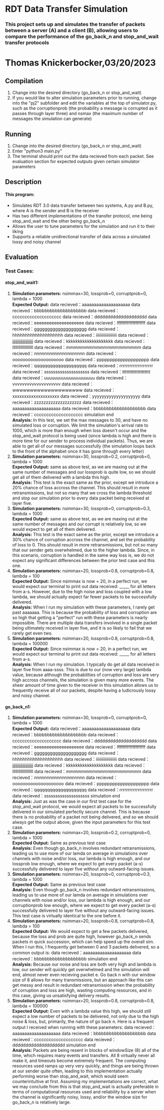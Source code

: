 # RDT Data Transfer Simulation
### This project sets up and simulates the transfer of packets between a server (A) and a client (B), allowing users to compare the performance of the go_back_n and stop_and_wait transfer protocols
Thomas Knickerbocker,03/20/2023  
==================================================================

  

## Compilation

1.  Change into the desired directory (go\_back\_n or stop\_and\_wait)
2.  If you would like to alter simulation parameters prior to running, change into the "pj2" subfolder and edit the variables at the top of simulator.py, such as the corruptionprob (the probability a message is corrupted as it passes through layer three) and nsmax (the maximum number of messages the simulation can generate)

  

## Running

1.  Change into the desired directory (go\_back\_n or stop\_and\_wait)
2.  Enter "python3 main.py"
3.  The terminal should print out the data recieved from each packet. See evaluation section for expected outputs given certain simulator parameters

  

## Description

#### This program:

*   Simulates RDT 3.0 data transfer between two systems, A.py and B.py, where A is the sender and B is the receiver
*   Has two different implementations of the transfer protocol, one being stop\_and\_wait and the other being go\_back\_n
*   Allows the user to tune parameters for the simulation and run it to their liking
*   Supports a reliable unidirectional transfer of data across a simulated lossy and noisy channel

## Evaluation

### Test Cases:

#### stop\_and\_wait1:
1.  **Simulation parameters:** nsimmax=30, lossprob=0, corruptprob=0, lambda = 1000  
    **Expected Output:** data recieved：aaaaaaaaaaaaaaaaaaaa data recieved：bbbbbbbbbbbbbbbbbbbb data recieved：cccccccccccccccccccc data recieved：dddddddddddddddddddd data recieved：eeeeeeeeeeeeeeeeeeee data recieved：ffffffffffffffffffff data recieved：gggggggggggggggggggg data recieved：hhhhhhhhhhhhhhhhhhhh data recieved：iiiiiiiiiiiiiiiiiiii data recieved：jjjjjjjjjjjjjjjjjjjj data recieved：kkkkkkkkkkkkkkkkkkkk data recieved：llllllllllllllllllll data recieved：mmmmmmmmmmmmmmmmmmmm data recieved：nnnnnnnnnnnnnnnnnnnn data recieved：oooooooooooooooooooo data recieved：pppppppppppppppppppp data recieved：qqqqqqqqqqqqqqqqqqqq data recieved：rrrrrrrrrrrrrrrrrrrr data recieved：ssssssssssssssssssss data recieved：tttttttttttttttttttt data recieved：uuuuuuuuuuuuuuuuuuuu data recieved：vvvvvvvvvvvvvvvvvvvv data recieved：wwwwwwwwwwwwwwwwwwww data recieved：xxxxxxxxxxxxxxxxxxxx data recieved：yyyyyyyyyyyyyyyyyyyy data recieved：zzzzzzzzzzzzzzzzzzzz data recieved：aaaaaaaaaaaaaaaaaaaa data recieved：bbbbbbbbbbbbbbbbbbbb data recieved：cccccccccccccccccccc simulation end  
    **Analysis:** In this test, we set the max messages to 30, and have no simulated loss or corruption. We limit the simulation's arrival rate to 1000, which is more than enough when loss doesn't occur and the stop\_and\_wait protocol is being used (since lambda is high and there is more time for our sender to process individual packets). Thus, we are able to get all of our messages successfully (the simulation loops back to the front of the alphabet once it has gone through every letter)
2.  **Simulation parameters:** nsimmax=30, lossprob=0.2, corruptprob=0, lambda = 1000  
    **Expected Output:** same as above test, as we are maxing out at the same number of messages and our lossprob is quite low, so we should get all of them delivered with a lambda this high.  
    **Analysis:** This test is the exact same as the prior, except we introduce a 20% chance of loss accross the channel. This should result in more retransmissions, but not so many that we cross the lambda threshold and stop our simulation prior to every data packet being received at layer five.
3.  **Simulation parameters:** nsimmax=30, lossprob=0, corruptprob=0.3, lambda = 1000  
    **Expected Output:** same as above test, as we are maxing out at the same number of messages and our corrupt is relatively low, so we would expect to get all of them delivered.  
    **Analysis:** This test is the exact same as the prior, except we introduce a 30% chance of corruption accross the channel, and set the probability of loss to 0. This should result in more retransmissions, but not so many that our sender gets overwhelmed, due to the higher lambda. Since, in this scenario, corruption is handled in the same way loss is, we do not expect any significant differences between the prior test case and this one.
4.  **Simulation parameters:** nsimmax=20, lossprob=0.8, corruptprob=0.8, lambda = 100  
    **Expected Output:** Since nsimmax is now = 20, in a perfect run, we would expect our terminal to print out data received: \_\_\_\_\_ for all letters from a-s. However, due to the high noise and loss coupled with a low lambda, we should actually expect far fewer packets to be successfully delivered.  
    **Analysis:** When I run my simulation with these parameters, I rarely get past aaaaaaa. This is because the probability of loss and corruption are so high that getting a "perfect" run with these parameters is nearly impossible. There are multiple data transfers involved in a single packet being ultimately received in layer five, and it is so likely to fail that we rarely get even two.
5.  **Simulation parameters:** nsimmax=20, lossprob=0.8, corruptprob=0.8, lambda = 100000  
    **Expected Output:** Since nsimmax is now = 20, in a perfect run, we would expect our terminal to print out data received: \_\_\_\_\_ for all letters from a-s.  
    **Analysis:** When I run my simulation. I typically do get all data received in layer five from aaaa-ssss. This is due to our (now very large) lambda value, because although the probabilities of corruption and loss are very high accross channels, the simulation is given many more events. The sheer amount of time given to the receiver in this simulation allows us to frequently receive all of our packets, despite having a ludicrously lossy and noisy channel.

#### go\_back\_n1:
1.  **Simulation parameters:** nsimmax=30, lossprob=0, corruptprob=0, lambda = 1000  
    **Expected Output:** data recieved：aaaaaaaaaaaaaaaaaaaa data recieved：bbbbbbbbbbbbbbbbbbbb data recieved：cccccccccccccccccccc data recieved：dddddddddddddddddddd data recieved：eeeeeeeeeeeeeeeeeeee data recieved：ffffffffffffffffffff data recieved：gggggggggggggggggggg data recieved：hhhhhhhhhhhhhhhhhhhh data recieved：iiiiiiiiiiiiiiiiiiii data recieved：jjjjjjjjjjjjjjjjjjjj data recieved：kkkkkkkkkkkkkkkkkkkk data recieved：llllllllllllllllllll data recieved：mmmmmmmmmmmmmmmmmmmm data recieved：nnnnnnnnnnnnnnnnnnnn data recieved：oooooooooooooooooooo data recieved：pppppppppppppppppppp data recieved：qqqqqqqqqqqqqqqqqqqq data recieved：rrrrrrrrrrrrrrrrrrrr data recieved：ssssssssssssssssssss simulation end  
    **Analysis:** Just as was the case in our first test case for the stop\_and\_wait protocol, we would expect all packets to be successfully delivered in our simulated perfectly secure channel. This is because there is no probability of a packet not being delivered, and so we should always get the output above, given the input parameters for this test case.
2.  **Simulation parameters:** nsimmax=20, lossprob=0.2, corruptprob=0, lambda = 1000  
    **Expected Output:** Same as previous test case  
    **Analysis:** Even though go\_back\_n involves redundant retransmissions, leading us to use more of our lamda on average in simulations over channels with noise and/or loss, our lambda is high enough, and our lossprob low enough, where we expect to get every packet (a-s) successfully delivered to layer five without any outward-facing issues.
3.  **Simulation parameters:** nsimmax=20, lossprob=0, corruptprob=0.3, lambda = 1000  
    **Expected Output:** Same as previous test case  
    **Analysis:** Even though go\_back\_n involves redundant retransmissions, leading us to use more of our lamda on average in simulations over channels with noise and/or loss, our lambda is high enough, and our corruptionprob low enough, where we expect to get every packet (a-s) successfully delivered to layer five without any outward-facing issues. This test case is virtually identical to the one before it.
4.  **Simulation parameters:** nsimmax=20, lossprob=0.8, corruptprob=0.8, lambda = 100  
    **Expected Output:** We would expect to get a few packets delivered, because the loss and prob are quite high, however go\_back\_n sends packets in quick succession, which can help speed up the overall sim. When I run this, I frequently get between 0 and 3 packets delivered, so a common output is: data recieved：aaaaaaaaaaaaaaaaaaaa data recieved：bbbbbbbbbbbbbbbbbbbb simulation end  
    **Analysis:** Because our noise and loss are both very high and lambda is low, our sender will quickly get overwhelmed and the simulation will end, almost never even recieving packet e. Go back n with our window size of 8 allows for many transmissions, but an approach like this can get messy and result in redundant retransmission when the probability of corruption and loss are high, wasting computing resources, and in this case, giving us unsatisfying delivery results.
5.  **Simulation parameters:** nsimmax=20, lossprob=0.8, corruptprob=0.8, lambda = 100000  
    **Expected Output:** Even with a lambda value this high, we should still expect a low number of packets to be delivered, not only due to the high noise & loss, but, primarily, the nature of go back n. Here is a frequent output I received when running with these parameters: data recieved：aaaaaaaaaaaaaaaaaaaa data recieved：bbbbbbbbbbbbbbbbbbbb data recieved：cccccccccccccccccccc data recieved：dddddddddddddddddddd simulation end  
    **Analysis:** Packets are being resent in blocks of windowSize (8) all of the time, which requires many events and transfers. All 8 virtually never all make it, and timeouts become extremely frequent. The computing resources used ramps up very very quickly, and things are being thrown at our sender quite often, leading to this implementation actually performing worse than stop\_and\_wait, which would seem counterintuitive at first. Assuming my implementations are correct, what we may conclude from this is that stop\_and\_wait is actually preferable in terms of computational resources used and reliability by a server when the channel is significantly noisy, lossy, and/or the window size for go\_back\_n is relatively large.

